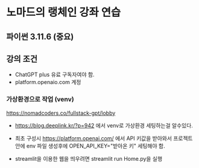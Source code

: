 # 노마드의 랭체인 강좌 연습

## 파이썬 3.11.6 (중요)

## 강의 조건
- ChatGPT plus 유료 구독자여야 함.
- platform.openaio.com 계정

### 가상환경으로 작업 (venv)

https://nomadcoders.co/fullstack-gpt/lobby

    
- https://blog.deeplink.kr/?p=942 에서 venv로 가상환경 세팅하는걸 알수있다.  
  
- 최초 구성시 https://platform.openai.com/ 에서 API 키값을 받아와서 
프로젝트 안에 env 파일 생성후에 OPEN_API_KEY="받아온 키" 세팅해야 함.

- streamlit을 이용한 웹을 띄우려면 streamlit run Home.py을 실행
